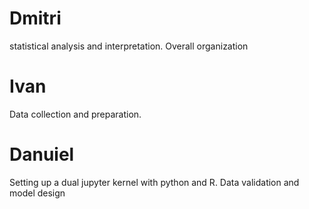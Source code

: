 # Dmitri
statistical analysis and interpretation. Overall organization

# Ivan 
Data collection and preparation. 

# Danuiel
Setting up a dual jupyter kernel with python and R. Data validation and model design
